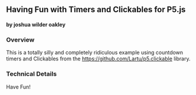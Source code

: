 ## Having Fun with Timers and Clickables for P5.js
#### by joshua wilder oakley



### Overview
This is a totally silly and completely ridiculous example using countdown timers and Clickables from the https://github.com/Lartu/p5.clickable library.


### Technical Details

Have Fun!